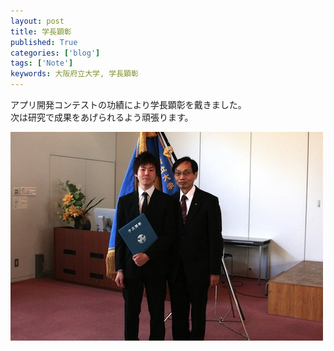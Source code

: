 ```yaml
---
layout: post
title: 学長顕彰
published: True
categories: ['blog']
tags: ['Note']
keywords: 大阪府立大学, 学長顕彰
---
```


アプリ開発コンテストの功績により学長顕彰を戴きました。<br/>
次は研究で成果をあげられるよう頑張ります。

<img src="/assets/img/blog_honor_myphoto.jpg" class="image-on-frame" />
